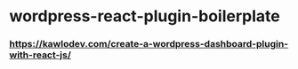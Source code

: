 # wordpress-react-plugin-boilerplate 
### https://kawlodev.com/create-a-wordpress-dashboard-plugin-with-react-js/
